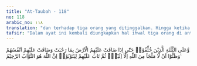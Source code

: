 ```yaml
---
title: "At-Taubah - 118"
no: 118
arabic_no: ١١٨
translation: "dan terhadap tiga orang yang ditinggalkan. Hingga ketika bumi terasa sempit bagi mereka, padahal bumi itu luas dan jiwa mereka pun telah (pula terasa) sempit bagi mereka, serta mereka telah mengetahui bahwa tidak ada tempat lari dari (siksaan) Allah, melainkan kepada-Nya saja, kemudian Allah menerima tobat mereka agar mereka tetap dalam tobatnya. Sesungguhnya Allah Maha Penerima tobat, Maha Penyayang."
tafsir: "Dalam ayat ini kembali diungkapkan hal ihwal tiga orang di antara orang-orang mukmin yang mangkir dari Perang Tabuk, yaitu: Ka'ab bin Malik, Hilal bin Umayyah, dan Murarah bin Rabi. Mereka ini semula dengan sengaja tidak ikut berperang bersama Rasulullah saw, tetapi kemudian mereka mengalami tekanan jiwa, dan dunia bagi mereka terasa sempit, karena orang-orang mukmin lainnya memandang mereka sebagai orang-orang yang tidak terhormat. Mereka merasa yakin, bahwa hanya Allah-lah tempat berlindung dari segala siksaan-Nya. Setelah datang kesadaran dan rasa penyesalan, maka mereka bertobat kepada Allah. Allah pun menerima tobat itu, agar mereka tetap berada dalam keinsafan kembali kepada agama Allah dengan bimbingan Rasul-Nya. Setelah terlanjur melakukan pelanggaran terhadap perintah-Nya.\n\nPada akhir ayat ini ditegaskan kembali bahwa Allah Maha Penerima Tobat serta Maha Pengasih kepada hamba-Nya. Dia senantiasa menerima tobat hamba-Nya yang benar-benar bertobat kepada-Nya dan mengampuni dosa serta melimpahkan rahmat dan nikmat-Nya kepada mereka, walaupun mereka itu telah terlanjur melakukan kesalahan yang menyebabkan mereka berhak untuk dijatuhi azab dan siksa."
---
```

وَّعَلَى الثَّلٰثَةِ الَّذِيْنَ خُلِّفُوْاۗ حَتّٰٓى اِذَا ضَاقَتْ عَلَيْهِمُ الْاَرْضُ بِمَا رَحُبَتْ وَضَاقَتْ عَلَيْهِمْ اَنْفُسُهُمْ وَظَنُّوْٓا اَنْ لَّا مَلْجَاَ مِنَ اللّٰهِ اِلَّآ اِلَيْهِۗ ثُمَّ تَابَ عَلَيْهِمْ لِيَتُوْبُوْاۗ اِنَّ اللّٰهَ هُوَ التَّوَّابُ الرَّحِيْمُ ࣖ 